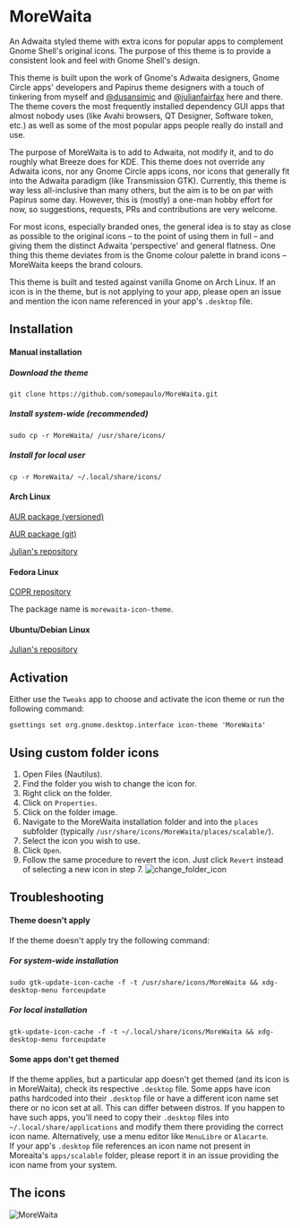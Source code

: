 # MoreWaita
An Adwaita styled theme with extra icons for popular apps to complement Gnome Shell's original icons.
The purpose of this theme is to provide a consistent look and feel with Gnome Shell's design.

This theme is built upon the work of Gnome's Adwaita designers, Gnome Circle apps' developers and Papirus theme designers with a touch of tinkering from myself and [@dusansimic](https://github.com/dusansimic) and [@julianfairfax](https://github.com/julianfairfax) here and there. The theme covers the most frequently installed dependency GUI apps that almost nobody uses (like Avahi browsers, QT Designer, Software token, etc.) as well as some of the most popular apps people really do install and use.

The purpose of MoreWaita is to add to Adwaita, not modify it, and to do roughly what Breeze does for KDE. This theme does not override any Adwaita icons, nor any Gnome Circle apps icons, nor icons that generally fit into the Adwaita paradigm (like Transmission GTK). Currently, this theme is way less all-inclusive than many others, but the aim is to be on par with Papirus some day. However, this is (mostly) a one-man hobby effort for now, so suggestions, requests, PRs and contributions are very welcome.

For most icons, especially branded ones, the general idea is to stay as close as possible to the original icons – to the point of using them in full – and giving them the distinct Adwaita 'perspective' and general flatness. One thing this theme deviates from is the Gnome colour palette in brand icons – MoreWaita keeps the brand colours.   

This theme is built and tested against vanilla Gnome on Arch Linux. If an icon is in the theme, but is not applying to your app, please open an issue and mention the icon name referenced in your app's `.desktop` file.

## Installation

#### Manual installation
##### Download the theme
`git clone https://github.com/somepaulo/MoreWaita.git`

##### Install system-wide (recommended)
`sudo cp -r MoreWaita/ /usr/share/icons/`

##### Install for local user
`cp -r MoreWaita/ ~/.local/share/icons/`

#### Arch Linux
[AUR package (versioned)](https://aur.archlinux.org/packages/morewaita)

[AUR package (git)](https://aur.archlinux.org/packages/morewaita-git)

[Julian's repository](https://gitlab.com/julianfairfax/package-repo#how-to-add-repository-for-arch-based-linux-distributions)

#### Fedora Linux
[COPR repository](https://copr.fedorainfracloud.org/coprs/dusansimic/themes)

The package name is `morewaita-icon-theme`.

#### Ubuntu/Debian Linux

[Julian's repository](https://gitlab.com/julianfairfax/package-repo#how-to-add-repository-for-debian-based-linux-distributions)

## Activation
Either use the `Tweaks` app to choose and activate the icon theme or run the following command:

`gsettings set org.gnome.desktop.interface icon-theme 'MoreWaita'`

## Using custom folder icons
1. Open Files (Nautilus).
2. Find the folder you wish to change the icon for.
3. Right click on the folder.
4. Click on `Properties`.
5. Click on the folder image.
6. Navigate to the MoreWaita installation folder and into the `places` subfolder (typically `/usr/share/icons/MoreWaita/places/scalable/`).
7. Select the icon you wish to use.
8. Click `Open`.
9. Follow the same procedure to revert the icon. Just click `Revert` instead of selecting a new icon in step 7.
![change_folder_icon](https://github.com/somepaulo/MoreWaita/assets/15643750/05e88cbc-3c77-4e1b-a8bd-3e15b84972fa)

## Troubleshooting

#### Theme doesn't apply
If the theme doesn't apply try the following command:

##### For system-wide installation
`sudo gtk-update-icon-cache -f -t /usr/share/icons/MoreWaita && xdg-desktop-menu forceupdate`

##### For local installation
`gtk-update-icon-cache -f -t ~/.local/share/icons/MoreWaita && xdg-desktop-menu forceupdate`

#### Some apps don't get themed
If the theme applies, but a particular app doesn't get themed (and its icon is in MoreWaita), check its respective `.desktop` file. Some apps have icon paths hardcoded into their `.desktop` file or have a different icon name set there or no icon set at all. This can differ between distros. If you happen to have such apps, you'll need to copy their `.desktop` files into `~/.local/share/applications` and modify them there providing the correct icon name. Alternatively, use a menu editor like `MenuLibre` or `Alacarte`.  
If your app's `.desktop` file references an icon name not present in Moreaita's `apps/scalable` folder, please report it in an issue providing the icon name from your system. 

## The icons
![MoreWaita](https://github.com/somepaulo/MoreWaita/assets/15643750/1a2e912c-6120-47a6-9ec8-aa71a31a2619)
